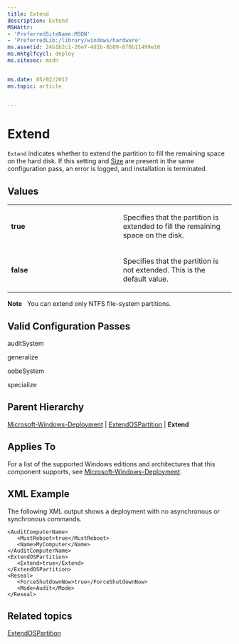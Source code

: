 ```yaml
---
title: Extend
description: Extend
MSHAttr:
- 'PreferredSiteName:MSDN'
- 'PreferredLib:/library/windows/hardware'
ms.assetid: 24b1b2c1-26e7-4d1b-8b09-8f0b11499e16
ms.mktglfcycl: deploy
ms.sitesec: msdn


ms.date: 05/02/2017
ms.topic: article


---
```


# Extend


`Extend` indicates whether to extend the partition to fill the remaining space on the hard disk. If this setting and [Size](microsoft-windows-deployment-extendospartition-size.md) are present in the same configuration pass, an error is logged, and installation is terminated.

## Values


<table>
<colgroup>
<col width="50%" />
<col width="50%" />
</colgroup>
<tbody>
<tr class="odd">
<td><p><strong>true</strong></p></td>
<td><p>Specifies that the partition is extended to fill the remaining space on the disk.</p></td>
</tr>
<tr class="even">
<td><p><strong>false</strong></p></td>
<td><p>Specifies that the partition is not extended. This is the default value.</p></td>
</tr>
</tbody>
</table>

 

**Note**  
You can extend only NTFS file-system partitions.

 

## Valid Configuration Passes


auditSystem

generalize

oobeSystem

specialize

## Parent Hierarchy


[Microsoft-Windows-Deployment](microsoft-windows-deployment.md) | [ExtendOSPartition](microsoft-windows-deployment-extendospartition.md) | **Extend**

## Applies To


For a list of the supported Windows editions and architectures that this component supports, see [Microsoft-Windows-Deployment](microsoft-windows-deployment.md).

## XML Example


The following XML output shows a deployment with no asynchronous or synchronous commands.

```
<AuditComputerName>
   <MustReboot>true</MustReboot>
   <Name>MyComputer</Name>
</AuditComputerName>
<ExtendOSPartition>
   <Extend>true</Extend>
</ExtendOSPartition>
<Reseal>
   <ForceShutdownNow>true</ForceShutdownNow>
   <Mode>Audit</Mode>
</Reseal>
```

## Related topics


[ExtendOSPartition](microsoft-windows-deployment-extendospartition.md)

 

 







